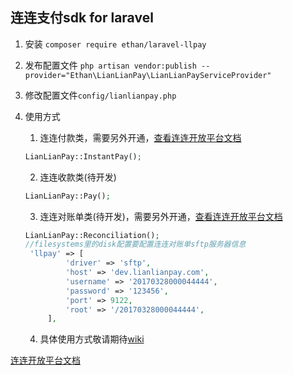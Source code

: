 ## 连连支付sdk for laravel

1. 安装
``composer require ethan/laravel-llpay``
2. 发布配置文件
``php artisan vendor:publish --provider="Ethan\LianLianPay\LianLianPayServiceProvider"``
3. 修改配置文件``config/lianlianpay.php ``
4. 使用方式
   1. 连连付款类，需要另外开通，[查看连连开放平台文档](https://open.lianlianpay.com/docs/send-money/instant/overview.html)
    ```php
    LianLianPay::InstantPay();
    ```
   
   2. 连连收款类(待开发)
   ```php
   LianLianPay::Pay();
   ```
   
   3. 连连对账单类(待开发)，需要另外开通，[查看连连开放平台文档](https://open.lianlianpay.com/docs/development/report-sftp.html)
   ```php
   LianLianPay::Reconciliation();
   //filesystems里的disk配置要配置连连对账单sftp服务器信息
    'llpay' => [
            'driver' => 'sftp',
            'host' => 'dev.lianlianpay.com',
            'username' => '20170328000044444',
            'password' => '123456',
            'port' => 9122,
            'root' => '/20170328000044444',
        ],
   ```
   4. 具体使用方式敬请期待[wiki](https://github.com/ethanfly/laravel-llpay/wiki)



[连连开放平台文档](https://open.lianlianpay.com/apis/get-started.html)
